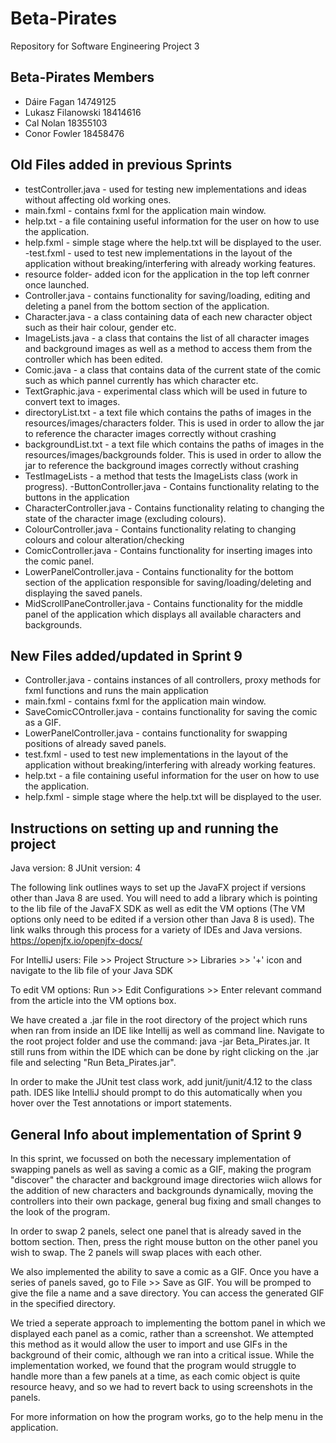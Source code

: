 # Beta-Pirates
Repository for Software Engineering Project 3

## Beta-Pirates Members
- Dáire Fagan 14749125
- Lukasz Filanowski 18414616
- Cal Nolan 18355103
- Conor Fowler 18458476

## Old Files added in previous Sprints
- testController.java - used for testing new implementations and ideas without affecting old working ones. 
- main.fxml - contains fxml for the application main window.
- help.txt - a file containing useful information for the user on how to use the application.
- help.fxml - simple stage where the help.txt will be displayed to the user.
-test.fxml - used to test new implementations in the layout of the application without breaking/interfering with already working features.
- resource folder- added icon for the application in the top left conrner once launched.
- Controller.java - contains functionality for saving/loading, editing and deleting a panel from the bottom section of the application. 
- Character.java - a class containing data of each new character object such as their hair colour, gender etc.
- ImageLists.java - a class that contains the list of all character images and background images as well as a method to access them from the controller which has been 
edited. 
- Comic.java - a class that contains data of the current state of the comic such as which pannel currently has which character etc.  
- TextGraphic.java - experimental class which will be used in future to convert text to images. 
- directoryList.txt - a text file which contains the paths of images in the resources/images/characters folder. This is used in order to allow the jar to reference 
 the character images correctly without crashing
 - backgroundList.txt - a text file which contains the paths of images in the resources/images/backgrounds folder. This is used in order to allow the jar to reference 
 the background images correctly without crashing
 - TestImageLists - a method that tests the ImageLists class (work in progress).
 -ButtonController.java - Contains functionality relating to the buttons in the application
- CharacterController.java - Contains functionality relating to changing the state of the character image (excluding colours).
- ColourController.java - Contains functionality relating to changing colours and colour alteration/checking
- ComicController.java - Contains functionality for inserting images into the comic panel.
- LowerPanelController.java - Contains functionality for the bottom section of the application responsible for saving/loading/deleting and displaying the saved 
  panels.
- MidScrollPaneController.java - Contains functionality for the middle panel of the application which displays all available characters and backgrounds. 


## New Files added/updated in Sprint 9
- Controller.java - contains instances of all controllers, proxy methods for fxml functions and runs the main application 
- main.fxml - contains fxml for the application main window.
- SaveComicCOntroller.java - contains functionality for saving the comic as a GIF.
- LowerPanelController.java - contains functionality for swapping positions of already saved panels.
- test.fxml - used to test new implementations in the layout of the application without breaking/interfering with already working features.
- help.txt - a file containing useful information for the user on how to use the application.
- help.fxml - simple stage where the help.txt will be displayed to the user.

 
## Instructions on setting up and running the project
Java version: 8
JUnit version: 4

The following link outlines ways to set up the JavaFX project if versions other than Java 8 are used. You will need to add a library which is pointing to the lib file 
of the JavaFX SDK as well as edit the VM options (The VM options only need to be edited if a version other than Java 8 is used). The link walks through this process 
for a variety of IDEs and Java versions.
https://openjfx.io/openjfx-docs/

For IntelliJ users: File >> Project Structure >> Libraries >> '+' icon and navigate to the lib file of your Java SDK

To edit VM options: Run >> Edit Configurations >> Enter relevant command from the article into the VM options box.

We have created a .jar file in the root directory of the project which runs when ran from inside an IDE like Intellij as well as command line. Navigate to the root 
project folder and use the command: java -jar Beta_Pirates.jar. It still runs from within the IDE which can be done by right clicking on the .jar file and selecting 
"Run Beta_Pirates.jar".

In order to make the JUnit test class work, add junit/junit/4.12 to the class path. IDES like IntelliJ should prompt to do this automatically when you hover over
the Test annotations or import statements.

## General Info about implementation of Sprint 9

In this sprint, we focussed on both the necessary implementation of swapping panels as well as saving a comic as a GIF, making the program "discover" the character 
and background image directories wiich allows for the addition of new characters and backgrounds dynamically, moving the controllers into their own package, general 
bug fixing and small changes to the look of the program.

In order to swap 2 panels, select one panel that is already saved in the bottom section. Then, press the right mouse button on the other panel you wish to swap. The 2
panels will swap places with each other.

We also implemented the ability to save a comic as a GIF. Once you have a series of panels saved, go to File >> Save as GIF. You will be promped to give the file a 
name and a save directory. You can access the generated GIF in the specified directory.

We tried a seperate approach to implementing the bottom panel in which we displayed each panel as a comic, rather than a screenshot. We attempted this method as it would
allow the user to import and use GIFs in the background of their comic, although we ran into a critical issue.
While the implementation worked, we found that the program would struggle to handle more than a few panels at a time, as each comic object is quite resource heavy, and
so we had to revert back to using screenshots in the panels.

For more information on how the program works, go to the help menu in the application. 

